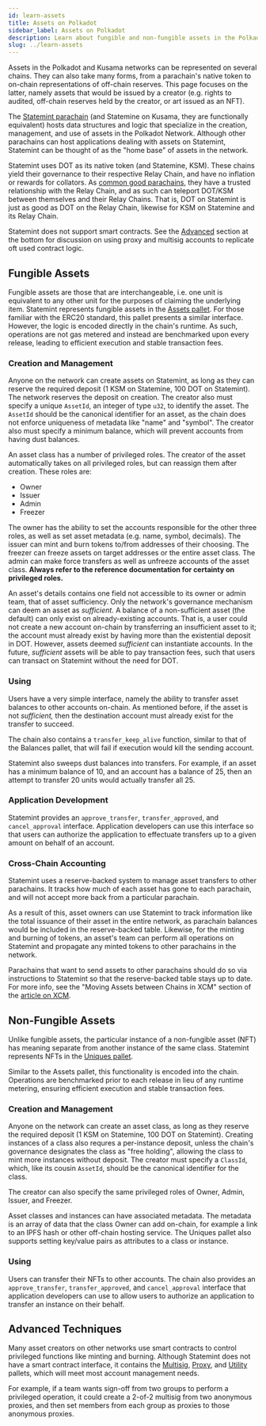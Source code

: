 ```yaml
---
id: learn-assets
title: Assets on Polkadot
sidebar_label: Assets on Polkadot
description: Learn about fungible and non-fungible assets in the Polkadot network.
slug: ../learn-assets
---
```


Assets in the Polkadot and Kusama networks can be represented on several chains. They can also take
many forms, from a parachain's native token to on-chain representations of off-chain reserves. This
page focuses on the latter, namely assets that would be issued by a creator (e.g. rights to audited,
off-chain reserves held by the creator, or art issued as an NFT).

The
[Statemint parachain](https://www.parity.io/blog/statemint-generic-assets-chain-proposing-a-common-good-parachain-to-polkadot-governance/)
(and Statemine on Kusama, they are functionally equivalent) hosts data structures and logic that
specialize in the creation, management, and use of assets in the Polkadot Network. Although other
parachains can host applications dealing with assets on Statemint, Statemint can be thought of as
the "home base" of assets in the network.

Statemint uses DOT as its native token (and Statemine, KSM). These chains yield their governance to
their respective Relay Chain, and have no inflation or rewards for collators. As
[common good parachains](https://polkadot.network/blog/common-good-parachains-an-introduction-to-governance-allocated-parachain-slots/),
they have a trusted relationship with the Relay Chain, and as such can teleport DOT/KSM between
themselves and their Relay Chains. That is, DOT on Statemint is just as good as DOT on the Relay
Chain, likewise for KSM on Statemine and its Relay Chain.

Statemint does not support smart contracts. See the [Advanced](#advanced-techniques) section at the
bottom for discussion on using proxy and multisig accounts to replicate oft used contract logic.

## Fungible Assets

Fungible assets are those that are interchangeable, i.e. one unit is equivalent to any other unit
for the purposes of claiming the underlying item. Statemint represents fungible assets in the
[Assets pallet](https://crates.parity.io/pallet_assets/index.html). For those familiar with the
ERC20 standard, this pallet presents a similar interface. However, the logic is encoded directly in
the chain's runtime. As such, operations are not gas metered and instead are benchmarked upon every
release, leading to efficient execution and stable transaction fees.

### Creation and Management

Anyone on the network can create assets on Statemint, as long as they can reserve the required
deposit (1 KSM on Statemine, 100 DOT on Statemint). The network reserves the deposit on creation.
The creator also must specify a unique `AssetId`, an integer of type `u32`, to identify the asset.
The `AssetId` should be the canonical identifier for an asset, as the chain does not enforce
uniqueness of metadata like "name" and "symbol". The creator also must specify a minimum balance,
which will prevent accounts from having dust balances.

An asset class has a number of privileged roles. The creator of the asset automatically takes on all
privileged roles, but can reassign them after creation. These roles are:

- Owner
- Issuer
- Admin
- Freezer

The owner has the ability to set the accounts responsible for the other three roles, as well as set
asset metadata (e.g. name, symbol, decimals). The issuer can mint and burn tokens to/from addresses
of their choosing. The freezer can freeze assets on target addresses or the entire asset class. The
admin can make force transfers as well as unfreeze accounts of the asset class. **Always refer to
the reference documentation for certainty on privileged roles.**

An asset's details contains one field not accessible to its owner or admin team, that of asset
sufficiency. Only the network's governance mechanism can deem an asset as _sufficient._ A balance of
a non-sufficient asset (the default) can only exist on already-existing accounts. That is, a user
could not create a new account on-chain by transferring an insufficient asset to it; the account
must already exist by having more than the existential deposit in DOT. However, assets deemed
_sufficient_ can instantiate accounts. In the future, _sufficient_ assets will be able to pay
transaction fees, such that users can transact on Statemint without the need for DOT.

### Using

Users have a very simple interface, namely the ability to transfer asset balances to other accounts
on-chain. As mentioned before, if the asset is not _sufficient,_ then the destination account must
already exist for the transfer to succeed.

The chain also contains a `transfer_keep_alive` function, similar to that of the Balances pallet,
that will fail if execution would kill the sending account.

Statemint also sweeps dust balances into transfers. For example, if an asset has a minimum balance
of 10, and an account has a balance of 25, then an attempt to transfer 20 units would actually
transfer all 25.

### Application Development

Statemint provides an `approve_transfer`, `transfer_approved`, and `cancel_approval` interface.
Application developers can use this interface so that users can authorize the application to
effectuate transfers up to a given amount on behalf of an account.

### Cross-Chain Accounting

Statemint uses a reserve-backed system to manage asset transfers to other parachains. It tracks how
much of each asset has gone to each parachain, and will not accept more back from a particular
parachain.

As a result of this, asset owners can use Statemint to track information like the total issuance of
their asset in the entire network, as parachain balances would be included in the reserve-backed
table. Likewise, for the minting and burning of tokens, an asset's team can perform all operations
on Statemint and propagate any minted tokens to other parachains in the network.

Parachains that want to send assets to other parachains should do so via instructions to Statemint
so that the reserve-backed table stays up to date. For more info, see the "Moving Assets between
Chains in XCM" section of the
[article on XCM](https://polkadot.network/blog/xcm-the-cross-consensus-message-format/).

## Non-Fungible Assets

Unlike fungible assets, the particular instance of a non-fungible asset (NFT) has meaning separate
from another instance of the same class. Statemint represents NFTs in the
[Uniques pallet](https://crates.parity.io/pallet_uniques/index.html).

Similar to the Assets pallet, this functionality is encoded into the chain. Operations are
benchmarked prior to each release in lieu of any runtime metering, ensuring efficient execution and
stable transaction fees.

### Creation and Management

Anyone on the network can create an asset class, as long as they reserve the required deposit (1 KSM
on Statemine, 100 DOT on Statemint). Creating instances of a class also requres a per-instance
deposit, unless the chain's governance designates the class as "free holding", allowing the class to
mint more instances without deposit. The creator must specify a `ClassId`, which, like its cousin
`AssetId`, should be the canonical identifier for the class.

The creator can also specify the same privileged roles of Owner, Admin, Issuer, and Freezer.

Asset classes and instances can have associated metadata. The metadata is an array of data that the
class Owner can add on-chain, for example a link to an IPFS hash or other off-chain hosting service.
The Uniques pallet also supports setting key/value pairs as attributes to a class or instance.

### Using

Users can transfer their NFTs to other accounts. The chain also provides an `approve_transfer`,
`transfer_approved`, and `cancel_approval` interface that application developers can use to allow
users to authorize an application to transfer an instance on their behalf.

## Advanced Techniques

Many asset creators on other networks use smart contracts to control privileged functions like
minting and burning. Although Statemint does not have a smart contract interface, it contains the
[Multisig](https://crates.parity.io/pallet_multisig/index.html),
[Proxy](https://crates.parity.io/pallet_proxy/index.html), and
[Utility](https://crates.parity.io/pallet_utility/index.html) pallets, which will meet most account
management needs.

For example, if a team wants sign-off from two groups to perform a privileged operation, it could
create a 2-of-2 multisig from two anonymous proxies, and then set members from each group as proxies
to those anonymous proxies.
